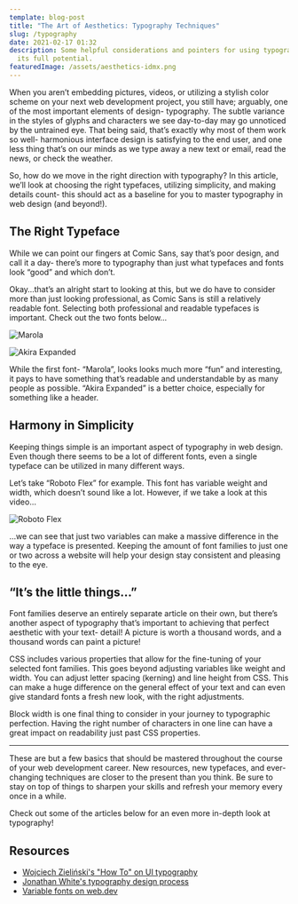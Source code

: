 ```yaml
---
template: blog-post
title: "The Art of Aesthetics: Typography Techniques"
slug: /typography
date: 2021-02-17 01:32
description: Some helpful considerations and pointers for using typography to
  its full potential.
featuredImage: /assets/aesthetics-idmx.png
---
```

When you aren’t embedding pictures, videos, or utilizing a stylish color scheme on your next web development project, you still have; arguably, one of the most important elements of design- typography. The subtle variance in the styles of glyphs and characters we see day-to-day may go unnoticed by the untrained eye. That being said, that’s exactly why most of them work so well- harmonious interface design is satisfying to the end user, and one less thing that’s on our minds as we type away a new text or email, read the news, or check the weather.

So, how do we move in the right direction with typography? In this article, we’ll look at choosing the right typefaces, utilizing simplicity, and making details count- this should act as a baseline for you to master typography in web design (and beyond!).

## **The Right Typeface**

While we can point our fingers at Comic Sans, say that’s poor design, and call it a day- there’s more to typography than just what typefaces and fonts look “good” and which don’t.

Okay…that’s an alright start to looking at this, but we do have to consider more than just looking professional, as Comic Sans is still a relatively readable font. Selecting both professional and readable typefaces is important. Check out the two fonts below…

![Marola](/assets/marola0.png "Marola")

[](<>)

![Akira Expanded](/assets/akira_expanded0.png "Akira Expanded")

While the first font- “Marola”, looks looks much more “fun” and interesting, it pays to have something that’s readable and understandable by as many people as possible. “Akira Expanded” is a better choice, especially for something like a header.

## **Harmony in Simplicity**

Keeping things simple is an important aspect of typography in web design. Even though there seems to be a lot of different fonts, even a single typeface can be utilized in many different ways.

Let’s take “Roboto Flex” for example. This font has variable weight and width, which doesn’t sound like a lot. However, if we take a look at this video…

![Roboto Flex](/assets/roboto.gif "Roboto Flex")

…we can see that just two variables can make a massive difference in the way a typeface is presented. Keeping the amount of font families to just one or two across a website will help your design stay consistent and pleasing to the eye.

## **“It’s the little things…”**

Font families deserve an entirely separate article on their own, but there’s another aspect of typography that’s important to achieving that perfect aesthetic with your text- detail! A picture is worth a thousand words, and a thousand words can paint a picture!

CSS includes various properties that allow for the fine-tuning of your selected font families. This goes beyond adjusting variables like weight and width. You can adjust letter spacing (kerning) and line height from CSS. This can make a huge difference on the general effect of your text and can even give standard fonts a fresh new look, with the right adjustments.

Block width is one final thing to consider in your journey to typographic perfection. Having the right number of characters in one line can have a great impact on readability just past CSS properties.

- - -

These are but a few basics that should be mastered throughout the course of your web development career. New resources, new typefaces, and ever-changing techniques are closer to the present than you think. Be sure to stay on top of things to sharpen your skills and refresh your memory every once in a while.

Check out some of the articles below for an even more in-depth look at typography!

## **Resources**

* [Wojciech Zieliński's "How To" on UI typography](https://blog.prototypr.io/how-to-use-typography-in-ui-design-ce045fa4ff2e)
* [Jonathan White's typography design process](https://medium.com/free-code-camp/typography-can-make-your-design-or-break-it-7be710aadcfe)
* [Variable fonts on web.dev](https://web.dev/variable-fonts/)